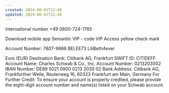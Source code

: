 ```yaml
---
created: 2024-08-01T12:40
updated: 2024-08-01T12:58
---
```

international number
+49 0800-724-1785

Download mobile app 
Semantic VIP - code VIP Access yellow check mark 

Account Number: 7807-9686
BELEE73
LiliBeth4ever

Euro (EUR) 
Destination Bank: Citibank AG, Frankfurt
SWIFT ID: CITIDEFF 
Account Name:  Charles Schwab & Co., Inc. 
Account Number: 0213203002
IBAN Number: DE89 5021 0900 0213 2030 02
Bank Address:  Citibank AG, Frankfurther Welle, Reuterweg 16, 60323 Frankfurt am Main, Germany
For Further Credit:  To ensure your account is properly credited, please provide the eight-digit account number and name(s) listed on your Schwab account.
